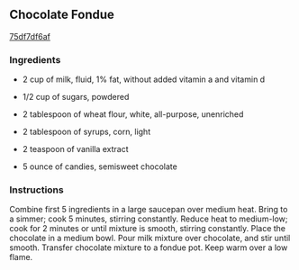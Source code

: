 ## Chocolate Fondue

[75df7df6af](http://www.myrecipes.com/recipe/chocolate-fondue-5)

### Ingredients

 - 2 cup of milk, fluid, 1% fat, without added vitamin a and vitamin d

 - 1/2 cup of sugars, powdered

 - 2 tablespoon of wheat flour, white, all-purpose, unenriched

 - 2 tablespoon of syrups, corn, light

 - 2 teaspoon of vanilla extract

 - 5 ounce of candies, semisweet chocolate

### Instructions

Combine first 5 ingredients in a large saucepan over medium heat. Bring to a simmer; cook 5 minutes, stirring constantly. Reduce heat to medium-low; cook for 2 minutes or until mixture is smooth, stirring constantly. Place the chocolate in a medium bowl. Pour milk mixture over chocolate, and stir until smooth. Transfer chocolate mixture to a fondue pot. Keep warm over a low flame.